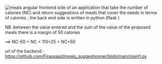 ![meals](https://user-images.githubusercontent.com/36532618/110225201-50034680-7ee3-11eb-83dd-d42db8ded392.PNG)
angular frontend side of an application that take the number of calories (NC) and return suggestions of meals that cover the needs in terme of calories , the back end side is written in python (flask )

NB :between the value entered and the sum of the value of the proposed meals there is a margin of 50 calories

==>     NC-50 < NC < 110+25 < NC+50

url of the backend : https://github.com/Firassaad/meals_suggestionner/blob/main/main1.py
